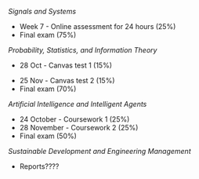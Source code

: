 *_Signals and Systems_*

* Week 7 - Online assessment for 24 hours (25%)
* Final exam (75%)

*_Probability, Statistics, and Information Theory_*

* 28 Oct - Canvas test 1 (15%)
- 25 Nov - Canvas test 2 (15%)
- Final exam (70%)

*_Artificial Intelligence and Intelligent Agents_*

* 24 October - Coursework 1 (25%)
* 28 November - Coursework 2 (25%)
* Final exam (50%)

*_Sustainable Development and Engineering Management_*

- Reports????